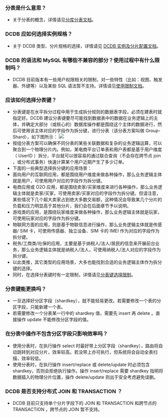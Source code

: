 ### 分表是什么意思？
- 关于分表的概念，详情请见[分库分表文档](https://www.qcloud.com/document/product/557/8764#.E5.BB.BA.E8.A1.A8)。

### DCDB 应如何选择实例规格？
- 关于 DCDB 类型、分片规格的选择，详情请见 [DCDB 实例及分片配置文档](https://www.qcloud.com/document/product/557/9347)。

### DCDB 的语法和 MySQL 有哪些不兼容的部分？使用过程中有什么限制吗？
- DCDB 目前版本有一些用户权限相关的限制，对一些特性（比如：视图、触发器、外键等）以及某些 SQL 语法暂不支持。详情请见[使用限制文档](https://www.qcloud.com/document/product/557/8765)。

### 应该如何选择分表键？
- 分表键是在水平拆分过程中用于生成拆分规则的数据表字段，必须在建表时就指定好。DCDB 建议分表键要尽可能找到数据表中的数据在业务逻辑上的主体，并确定大部分（或核心的）数据库操作都是围绕这个主体的数据进行，然后可使用该主体对应的字段作为拆分键，进行分表（该分表方案叫做 Group-Shard），如下图所示：
![](https://mc.qcloudimg.com/static/img/b7ed0dd48a27c0c534fa490f56b6605d/groupshard.png)
- 按组分表方案可以确保不同分表的某些关联数据和复杂的业务逻辑运算，可以聚合到一个物理分片内。例如，某电商平台订单表和用户表都是基于用户维度（ UserID ）拆分，平台就可以很容易的通过联合查询（不会存在跨节点 join ，或分布式事务）快速计算某个用户近期产生了多少订单。
- 下面的一些典型选择拆分键的应用场景：
 - 面向用户的互联网应用，都是围绕用户维度来做各种操作，那么业务逻辑主体就是用户，可使用用户对应的字段作为拆分键。
 - 电商应用或 O2O 应用，都是围绕卖家/买家维度来进行各种操作，那么业务逻辑主体就是卖家/买家，可使用卖家/买家对应的字段作为拆分键。但请注意，某些情况下几个超大卖家占到绝大多数交易额，这种情况会导致某几个分片的负载和压力明显高于其他分片，我们会在后面章节予以说明。
 - 游戏类的应用，是围绕玩家维度来做各种操作，那么业务逻辑主体就是玩家，可使用玩家对应的字段作为拆分键。
 - 物联网方面的应用，则是基于物联信息进行操作，那么业务逻辑主体就是传感器/ SIM 卡，可使用传感器、独立设备、SIM 卡的 IMEI 作为对应的字段作为拆分键。
 - 税务/工商类/社保的应用，主要是基于纳税人/法人/居民的信息来开展前台业务，那么业务逻辑主体就是纳税人/法人，可使用纳税人/法人对应的字段作为拆分键。
- 以此类推，其它类型的应用场景，大多也能找到合适的业务逻辑主体作为拆分键的选择。
- 同时，在选择分表键时有一定限制，详情请见[分表键选择限制]((https://www.qcloud.com/document/product/557/8767#shardkey.E9.80.89.E6.8B.A9.E7.9A.84.E9.99.90.E5.88.B6))。

### 分表键能更换吗？
- 一旦选择好分区字段（shardkey），就不能轻易更改。若需要修改一个表的分区字段，只能新建一个表。
- 若需要修改一个分表某一行中的 shardkey 值，需要先 insert 再 delete 。直接操作 update 不能修改分区字段的值。

### 在分表中操作不包含分区字段只影响效率吗？
- 使用分表时，在执行操作 select 时最好带上分区字段（shardkey），路由将自动跳转到对应分片，效率较高。若没带上亦可执行，但系统将会自动全表扫描，效率较低。
- 使用分表时，在执行操作 insert/replace 或 delete/update 时必须包含 shardkey，否则会拒绝执行操作。操作 insert/replace 需要 shardkey 指明将数据插入的物理分片位置，操作 delete/update  则出于安全考虑避免误删。

### DCDB 是否支持分布式 JOIN 和 TRANSACTION ？
- DCDB 目前只支持单个分片字段下的 JOIN 和 TRANSACTION 和跨节点的 TRANSACTION ，跨节点的 JOIN 暂不支持。